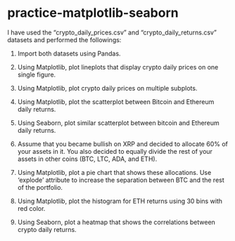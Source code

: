 # practice-matplotlib-seaborn


I have used the “crypto_daily_prices.csv” and “crypto_daily_returns.csv” datasets and performed the followings:



1. Import both datasets using Pandas.

2. Using Matplotlib, plot lineplots that display crypto daily prices on one single figure.

3. Using Matplotlib, plot crypto daily prices on multiple subplots.

4. Using Matplotlib, plot the scatterplot between Bitcoin and Ethereum daily returns.

5. Using Seaborn, plot similar scatterplot between bitcoin and Ethereum daily returns.

6. Assume that you became bullish on XRP and decided to allocate 60% of your assets in it. You
also decided to equally divide the rest of your assets in other coins (BTC, LTC, ADA, and ETH).

7. Using Matplotlib, plot a pie chart that shows these allocations. Use ‘explode’ attribute to
increase the separation between BTC and the rest of the portfolio.

8. Using Matplotlib, plot the histogram for ETH returns using 30 bins with red color.

9. Using Seaborn, plot a heatmap that shows the correlations between crypto daily returns.
